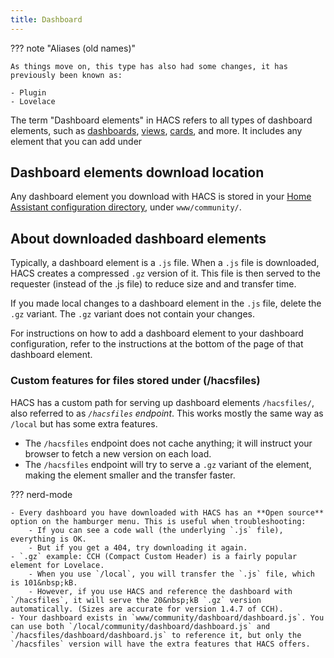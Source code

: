 ```yaml
---
title: Dashboard
---
```


??? note "Aliases (old names)"

    As things move on, this type has also had some changes, it has previously been known as:

    - Plugin
    - Lovelace

The term "Dashboard elements" in HACS refers to all types of dashboard elements, such as [dashboards](https://www.home-assistant.io/dashboards/dashboards/), [views](https://www.home-assistant.io/dashboards/views/), [cards](https://www.home-assistant.io/dashboards/cards/), and more. It includes any element that you can add under <!-- hacs:my lovelace_resources title="**{{coreui('panel.config')}}** > **{{coreui('ui.panel.config.dashboard.dashboards.main')}}** > three dots menu > **{{coreui('ui.panel.config.lovelace.resources.caption')}}**" -->


## Dashboard elements download location

Any dashboard element you download with HACS is stored in your [Home Assistant configuration directory](https://www.home-assistant.io/docs/configuration/#to-find-the-configuration-directory), under `www/community/`.

## About downloaded dashboard elements

Typically, a dashboard element is a `.js` file. When a `.js` file is downloaded, HACS creates a compressed `.gz` version of it. This file is then served to the requester (instead of the .js file) to reduce size and and transfer time.

If you made local changes to a dashboard element in the `.js` file, delete the `.gz` variant. The `.gz` variant does not contain your changes.

For instructions on how to add a dashboard element to your dashboard configuration, refer to the instructions at the bottom of the page of that dashboard element.

### Custom features for files stored under (/hacsfiles)

HACS has a custom path for serving up dashboard elements `/hacsfiles/`, also referred to as *`/hacsfiles` endpoint*. This works mostly the same way as `/local` but has some extra features.

- The `/hacsfiles` endpoint does not cache anything; it will instruct your browser to fetch a new version on each load.
- The `/hacsfiles` endpoint will try to serve a `.gz` variant of the element, making the element smaller and the transfer faster.

??? nerd-mode

    - Every dashboard you have downloaded with HACS has an **Open source** option on the hamburger menu. This is useful when troubleshooting:
        - If you can see a code wall (the underlying `.js` file), everything is OK.
        - But if you get a 404, try downloading it again.
    - `.gz` example: CCH (Compact Custom Header) is a fairly popular element for Lovelace. 
        - When you use `/local`, you will transfer the `.js` file, which is 101&nbsp;kB. 
        - However, if you use HACS and reference the dashboard with `/hacsfiles`, it will serve the 20&nbsp;kB `.gz` version automatically. (Sizes are accurate for version 1.4.7 of CCH).
    - Your dashboard exists in `www/community/dashboard/dashboard.js`. You can use both `/local/community/dashboard/dashboard.js` and `/hacsfiles/dashboard/dashboard.js` to reference it, but only the `/hacsfiles` version will have the extra features that HACS offers.
